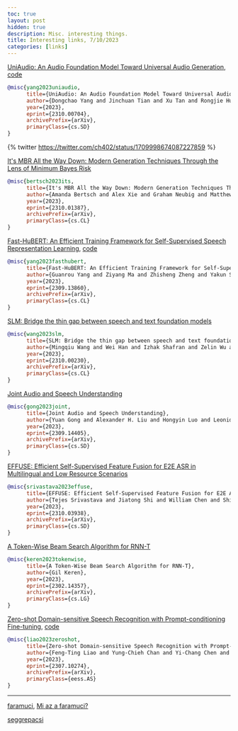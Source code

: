 ```yaml
---
toc: true
layout: post
hidden: true
description: Misc. interesting things.
title: Interesting links, 7/10/2023
categories: [links]
---
```


[UniAudio: An Audio Foundation Model Toward Universal Audio Generation](https://browse.arxiv.org/abs/2310.00704), [code](https://github.com/yangdongchao/UniAudio)

```bibtex
@misc{yang2023uniaudio,
      title={UniAudio: An Audio Foundation Model Toward Universal Audio Generation}, 
      author={Dongchao Yang and Jinchuan Tian and Xu Tan and Rongjie Huang and Songxiang Liu and Xuankai Chang and Jiatong Shi and Sheng Zhao and Jiang Bian and Xixin Wu and Zhou Zhao and Helen Meng},
      year={2023},
      eprint={2310.00704},
      archivePrefix={arXiv},
      primaryClass={cs.SD}
}
```

{% twitter https://twitter.com/ch402/status/1709998674087227859 %}

[It's MBR All the Way Down: Modern Generation Techniques Through the Lens of Minimum Bayes Risk](https://arxiv.org/abs/2310.01387)

```bibtex
@misc{bertsch2023its,
      title={It's MBR All the Way Down: Modern Generation Techniques Through the Lens of Minimum Bayes Risk}, 
      author={Amanda Bertsch and Alex Xie and Graham Neubig and Matthew R. Gormley},
      year={2023},
      eprint={2310.01387},
      archivePrefix={arXiv},
      primaryClass={cs.CL}
}
```

[Fast-HuBERT: An Efficient Training Framework for Self-Supervised Speech Representation Learning](https://arxiv.org/abs/2309.13860), [code](https://github.com/yanghaha0908/FastHuBERT)

```bibtex
@misc{yang2023fasthubert,
      title={Fast-HuBERT: An Efficient Training Framework for Self-Supervised Speech Representation Learning}, 
      author={Guanrou Yang and Ziyang Ma and Zhisheng Zheng and Yakun Song and Zhikang Niu and Xie Chen},
      year={2023},
      eprint={2309.13860},
      archivePrefix={arXiv},
      primaryClass={cs.CL}
}
```

[SLM: Bridge the thin gap between speech and text foundation models](https://arxiv.org/abs/2310.00230)

```bibtex
@misc{wang2023slm,
      title={SLM: Bridge the thin gap between speech and text foundation models}, 
      author={Mingqiu Wang and Wei Han and Izhak Shafran and Zelin Wu and Chung-Cheng Chiu and Yuan Cao and Yongqiang Wang and Nanxin Chen and Yu Zhang and Hagen Soltau and Paul Rubenstein and Lukas Zilka and Dian Yu and Zhong Meng and Golan Pundak and Nikhil Siddhartha and Johan Schalkwyk and Yonghui Wu},
      year={2023},
      eprint={2310.00230},
      archivePrefix={arXiv},
      primaryClass={cs.CL}
}
```

[Joint Audio and Speech Understanding](https://arxiv.org/abs/2309.14405)

```bibtex
@misc{gong2023joint,
      title={Joint Audio and Speech Understanding}, 
      author={Yuan Gong and Alexander H. Liu and Hongyin Luo and Leonid Karlinsky and James Glass},
      year={2023},
      eprint={2309.14405},
      archivePrefix={arXiv},
      primaryClass={cs.SD}
}
```

[EFFUSE: Efficient Self-Supervised Feature Fusion for E2E ASR in Multilingual and Low Resource Scenarios](https://arxiv.org/abs/2310.03938)

```bibtex
@misc{srivastava2023effuse,
      title={EFFUSE: Efficient Self-Supervised Feature Fusion for E2E ASR in Multilingual and Low Resource Scenarios}, 
      author={Tejes Srivastava and Jiatong Shi and William Chen and Shinji Watanabe},
      year={2023},
      eprint={2310.03938},
      archivePrefix={arXiv},
      primaryClass={cs.SD}
}
```

[A Token-Wise Beam Search Algorithm for RNN-T](https://arxiv.org/abs/2302.14357)

```bibtex
@misc{keren2023tokenwise,
      title={A Token-Wise Beam Search Algorithm for RNN-T}, 
      author={Gil Keren},
      year={2023},
      eprint={2302.14357},
      archivePrefix={arXiv},
      primaryClass={cs.LG}
}
```

[Zero-shot Domain-sensitive Speech Recognition with Prompt-conditioning Fine-tuning](https://arxiv.org/abs/2307.10274), [code](https://github.com/mtkresearch/clairaudience)

```bibtex
@misc{liao2023zeroshot,
      title={Zero-shot Domain-sensitive Speech Recognition with Prompt-conditioning Fine-tuning}, 
      author={Feng-Ting Liao and Yung-Chieh Chan and Yi-Chang Chen and Chan-Jan Hsu and Da-shan Shiu},
      year={2023},
      eprint={2307.10274},
      archivePrefix={arXiv},
      primaryClass={eess.AS}
}
```

---

[faramuci](https://nagyszotar.nytud.hu/dictsearch.html?entryid=21332),
[Mi az a faramuci?](https://www.nyest.hu/hirek/mi-az-a-faramuci)

[seggrepacsi](https://glosbe.com/hu/en/seggrepacsi)



